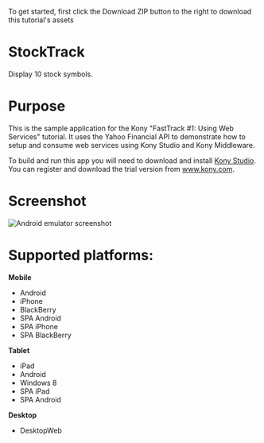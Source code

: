 To get started, first click the Download ZIP button to the right to download this tutorial's assets

StockTrack
==========
Display 10 stock symbols.

# Purpose
This is the sample application for the Kony "FastTrack #1: Using Web Services" tutorial. It uses the Yahoo Financial API to demonstrate how to setup and consume web services using Kony Studio and Kony Middleware. 

To build and run this app you will need to download and install [Kony Studio](http://www.kony.com/products/development). You can register and download the trial version from www.kony.com.

# Screenshot
![Android emulator screenshot](https://raw.github.com/kony-solutions/screenshots/master/StockTrack/Mobile/Android/1.png)

# Supported platforms:
**Mobile**
 * Android
 * iPhone
 * BlackBerry
 * SPA Android
 * SPA iPhone
 * SPA BlackBerry
 
**Tablet** 
 * iPad
 * Android
 * Windows 8
 * SPA iPad
 * SPA Android
 
**Desktop**
 * DesktopWeb
